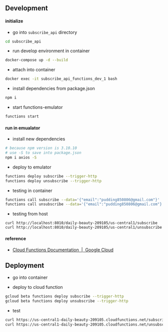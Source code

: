 ## Development

#### initialize

- go into `subscribe_api` directory

```bash
cd subscribe_api
```

- run develop environment in container

```bash
docker-compose up -d --build
```

- attach into container

```bash
docker exec -it subscribe_api_functions_dev_1 bash
```

- install dependencies from package.json

```bash
npm i
```

- start functions-emulator

```bash
functions start
```

#### run in emualator

- install new dependencies

```bash
# because npm version is 3.10.10
# use -S to save into package.json
npm i axios -S
```

- deploy to emulator

```bash
functions deploy subscribe --trigger-http
functions deploy unsubscribe --trigger-http
```

- testing in container

```bash
functions call subscribe --data='{"email":"pudding850806@gmail.com"}'
functions call unsubscribe --data='{"email":"pudding850806@gmail.com"}'
```

- testing from host

```
curl http://localhost:8010/daily-beauty-209105/us-central1/subscribe
curl http://localhost:8010/daily-beauty-209105/us-central1/unsubscribe
```

#### reference

- [Cloud Functions Documentation  |  Google Cloud](https://cloud.google.com/functions/docs/emulator)

## Deployment

- go into container

- deploy to cloud function

```bash
gcloud beta functions deploy subscribe --trigger-http
gcloud beta functions deploy unsubscribe --trigger-http
```

- test

```bash
curl https://us-central1-daily-beauty-209105.cloudfunctions.net/subscribe
curl https://us-central1-daily-beauty-209105.cloudfunctions.net/unsubscribe
```
